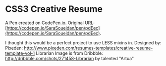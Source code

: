 # CSS3 Creative Resume

A Pen created on CodePen.io. Original URL: [https://codepen.io/SaraSoueidan/pen/pdEec](https://codepen.io/SaraSoueidan/pen/pdEec).

I thought this would be a perfect project to use LESS mixins in.
Designed by: Pixeden: http://www.pixeden.com/resumes-templates/creative-resume-template-vol-1
Librarian Image is from Dribbble: http://dribbble.com/shots/271458-Librarian 
by talented "Artua"

